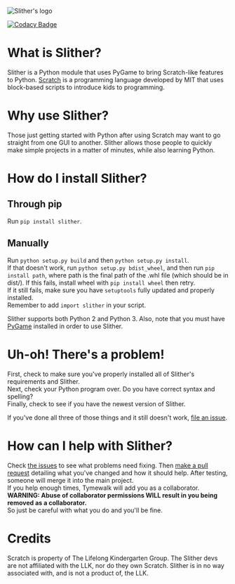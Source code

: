 ![Slither's logo](https://cloud.githubusercontent.com/assets/13385064/14028163/82c374ea-f1d1-11e5-84b7-8ebc442b2d70.png)

[![Codacy Badge](https://api.codacy.com/project/badge/grade/6c21312189334c1782a49e152d0f4b78)](https://www.codacy.com/app/stanleybookowl/Slither)

# What is Slither?
Slither is a Python module that uses PyGame to bring Scratch-like features to Python.
[Scratch](https://scratch.mit.edu) is a programming language developed by MIT that uses block-based scripts to introduce kids to programming.

# Why use Slither?
Those just getting started with Python after using Scratch may want to go straight from one GUI to another. Slither allows those people to quickly make simple projects in a matter of minutes, while also learning Python.

# How do I install Slither?
## Through pip
Run `pip install slither`.

## Manually
Run `python setup.py build` and then `python setup.py install`.<br />
If that doesn't work, run `python setup.py bdist_wheel`, and then run `pip install path`, where path is the final path of the .whl file (which should be in dist/). If this fails, install wheel with `pip install wheel` then retry.<br />
If it still fails, make sure you have `setuptools` fully updated and properly installed.<br />
Remember to add `import slither` in your script.<br />

Slither supports both Python 2 and Python 3. Also, note that you must have [PyGame](http://pygame.org/hifi.html) installed in order to use Slither.


# Uh-oh! There's a problem!
First, check to make sure you've properly installed all of Slither's requirements and Slither.<br />
Next, check your Python program over. Do you have correct syntax and spelling?<br />
Finally, check to see if you have the newest version of Slither.

If you've done all three of those things and it still doesn't work, [file an issue](https://github.com/PySlither/Slither/issues/new).

# How can I help with Slither?
Check [the issues](https://github.com/PySlither/Slither/issues) to see what problems need fixing. Then [make a pull request](https://github.com/PySlither/Slither/compare) detailing what you've changed and how it should help. After testing, someone will merge it into the main project.<br />
If you help enough times, Tymewalk will add you as a collaborator.<br />
**WARNING: Abuse of collaborator permissions WILL result in you being removed as a collaborator.**<br />
So just be careful with what you do and you'll be fine.

# Credits
Scratch is property of The Lifelong Kindergarten Group. The Slither devs are not affiliated with the LLK, nor do they own Scratch. Slither is in no way associated with, and is not a product of, the LLK.
